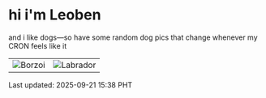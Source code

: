 # hi i'm Leoben

and i like dogs—so have some random dog pics that change whenever my CRON feels like it

|  |  |
|--------|----------|
| ![Borzoi](https://random-dog-vercel.vercel.app/api/random-borzoi?v=1758440292) | ![Labrador](https://random-dog-vercel.vercel.app/api/random-labrador?v=1758440292) |

Last updated: 2025-09-21 15:38 PHT
